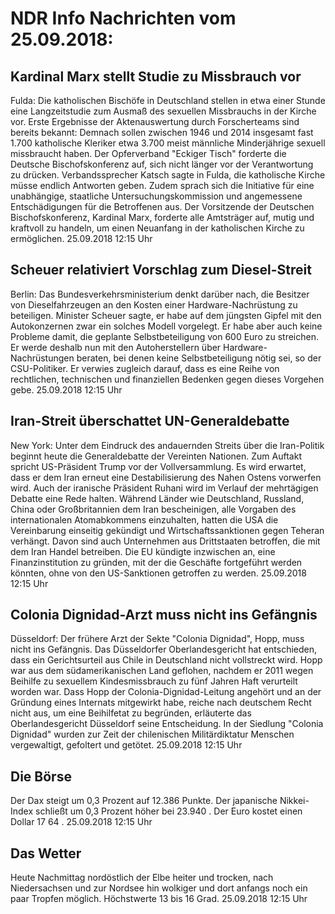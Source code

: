# NDR Info Nachrichten vom 25.09.2018:


## Kardinal Marx stellt Studie zu Missbrauch vor
Fulda: Die katholischen Bischöfe in Deutschland stellen in etwa einer Stunde eine Langzeitstudie zum Ausmaß des sexuellen Missbrauchs in der Kirche vor. Erste Ergebnisse der Aktenauswertung durch Forscherteams sind bereits bekannt: Demnach sollen zwischen 1946 und 2014 insgesamt fast 1.700 katholische Kleriker etwa 3.700 meist männliche Minderjährige sexuell missbraucht haben. Der Opferverband "Eckiger Tisch" forderte die Deutsche Bischofskonferenz auf, sich nicht länger vor der Verantwortung zu drücken. Verbandssprecher Katsch sagte in Fulda, die katholische Kirche müsse endlich Antworten geben. Zudem sprach sich die Initiative für eine unabhängige, staatliche Untersuchungskommission und angemessene Entschädigungen für die Betroffenen aus. Der Vorsitzende der Deutschen Bischofskonferenz, Kardinal Marx, forderte alle Amtsträger auf, mutig und kraftvoll zu handeln, um einen Neuanfang in der katholischen Kirche zu ermöglichen. 25.09.2018 12:15 Uhr 

## Scheuer relativiert Vorschlag zum Diesel-Streit
Berlin: Das Bundesverkehrsministerium denkt darüber nach, die Besitzer von Dieselfahrzeugen an den Kosten einer Hardware-Nachrüstung zu beteiligen. Minister Scheuer sagte, er habe auf dem jüngsten Gipfel mit den Autokonzernen zwar ein solches Modell vorgelegt. Er habe aber auch keine Probleme damit, die geplante Selbstbeteiligung von 600 Euro zu streichen. Er werde deshalb nun mit den Autoherstellern über Hardware-Nachrüstungen beraten, bei denen keine Selbstbeteiligung nötig sei, so der CSU-Politiker. Er verwies zugleich darauf, dass es eine Reihe von rechtlichen, technischen und finanziellen Bedenken gegen dieses Vorgehen gebe. 25.09.2018 12:15 Uhr 

## Iran-Streit überschattet UN-Generaldebatte
New York: Unter dem Eindruck des andauernden Streits über die Iran-Politik beginnt heute die Generaldebatte der Vereinten Nationen. Zum Auftakt spricht US-Präsident Trump vor der Vollversammlung. Es wird erwartet, dass er dem Iran erneut eine Destabilisierung des Nahen Ostens vorwerfen wird. Auch der iranische Präsident Ruhani wird im Verlauf der mehrtägigen Debatte eine Rede halten. Während Länder wie Deutschland, Russland, China oder Großbritannien dem Iran bescheinigen, alle Vorgaben des internationalen Atomabkommens einzuhalten, hatten die USA die Vereinbarung einseitig gekündigt und Wirtschaftssanktionen gegen Teheran verhängt. Davon sind auch Unternehmen aus Drittstaaten betroffen, die mit dem Iran Handel betreiben. Die EU kündigte inzwischen an, eine Finanzinstitution zu gründen, mit der die Geschäfte fortgeführt werden könnten, ohne von den US-Sanktionen getroffen zu werden. 25.09.2018 12:15 Uhr 

## Colonia Dignidad-Arzt muss nicht ins Gefängnis
Düsseldorf: Der frühere Arzt der Sekte "Colonia Dignidad", Hopp, muss nicht ins Gefängnis. Das Düsseldorfer Oberlandesgericht hat entschieden, dass ein Gerichtsurteil aus Chile in Deutschland nicht vollstreckt wird. Hopp war aus dem südamerikanischen Land geflohen, nachdem er 2011 wegen Beihilfe zu sexuellem Kindesmissbrauch zu fünf Jahren Haft verurteilt worden war. Dass Hopp der Colonia-Dignidad-Leitung angehört und an der Gründung eines Internats mitgewirkt habe, reiche nach deutschem Recht nicht aus, um eine Beihilfetat zu begründen, erläuterte das Oberlandesgericht Düsseldorf seine Entscheidung. In der Siedlung "Colonia Dignidad" wurden zur Zeit der chilenischen Militärdiktatur Menschen vergewaltigt, gefoltert und getötet. 25.09.2018 12:15 Uhr 

## Die Börse
Der Dax steigt um  0,3  Prozent auf  12.386  Punkte. Der japanische Nikkei-Index schließt um  0,3  Prozent höher bei  23.940 . Der Euro kostet einen Dollar  17 64 . 25.09.2018 12:15 Uhr 

## Das Wetter
Heute Nachmittag nordöstlich der Elbe heiter und trocken, nach Niedersachsen und zur Nordsee hin wolkiger und dort anfangs noch ein paar Tropfen möglich. Höchstwerte 13 bis 16 Grad. 25.09.2018 12:15 Uhr 
